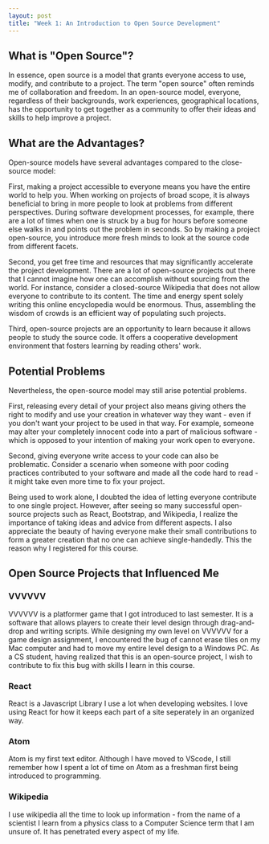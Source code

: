 ```yaml
---
layout: post
title: "Week 1: An Introduction to Open Source Development"
---
```


## What is "Open Source"?
In essence, open source is a model that grants everyone access to use, modify, and contribute to a project. The term "open source" often reminds me of collaboration and freedom. In an open-source model, everyone, regardless of their backgrounds, work experiences, geographical locations, has the opportunity to get together as a community to offer their ideas and skills to help improve a project. 



## What are the Advantages?
Open-source models have several advantages compared to the close-source model:

First, making a project accessible to everyone means you have the entire world to help you. When working on projects of broad scope, it is always beneficial to bring in more people to look at problems from different perspectives. During software development processes, for example, there are a lot of times when one is struck by a bug for hours before someone else walks in and points out the problem in seconds. So by making a project open-source, you introduce more fresh minds to look at the source code from different facets.

Second, you get free time and resources that may significantly accelerate the project development. There are a lot of open-source projects out there that I cannot imagine how one can accomplish without sourcing from the world. For instance, consider a closed-source Wikipedia that does not allow everyone to contribute to its content. The time and energy spent solely writing this online encyclopedia would be enormous. Thus, assembling the wisdom of crowds is an efficient way of populating such projects.

Third, open-source projects are an opportunity to learn because it allows people to study the source code. It offers a cooperative development environment that fosters learning by reading others' work.

## Potential Problems
Nevertheless, the open-source model may still arise potential problems. 

First, releasing every detail of your project also means giving others the right to modify and use your creation in whatever way they want - even if you don't want your project to be used in that way. For example, someone may alter your completely innocent code into a part of malicious software - which is opposed to your intention of making your work open to everyone. 

Second, giving everyone write access to your code can also be problematic. Consider a scenario when someone with poor coding practices contributed to your software and made all the code hard to read - it might take even more time to fix your project.

Being used to work alone, I doubted the idea of letting everyone contribute to one single project. However, after seeing so many successful open-source projects such as React, Bootstrap, and Wikipedia, I realize the importance of taking ideas and advice from different aspects. I also appreciate the beauty of having everyone make their small contributions to form a greater creation that no one can achieve single-handedly. This the reason why I registered for this course.

## Open Source Projects that Influenced Me

### VVVVVV
VVVVVV is a platformer game that I got introduced to last semester. It is a software that allows players to create their level design through drag-and-drop and writing scripts. While designing my own level on VVVVVV for a game design assignment, I encountered the bug of cannot erase tiles on my Mac computer and had to move my entire level design to a Windows PC. As a CS student, having realized that this is an open-source project, I wish to contribute to fix this bug with skills I learn in this  course.

### React
React is a Javascript Library I use a lot when developing websites. I love using React for how it keeps each part of a site seperately in an organized way. 

### Atom
Atom is my first text editor. Although I have moved to VScode, I still remember how I spent a lot of time on Atom as a freshman first being introduced to programming. 

### Wikipedia
I use wikipedia all the time to look up information - from the name of a scientist I learn from a physics class to a Computer Science term that I am unsure of. It has penetrated every aspect of my life.


